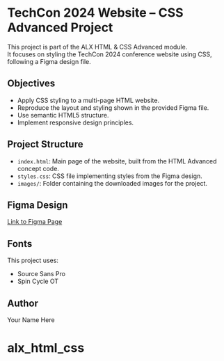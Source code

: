 # TechCon 2024 Website – CSS Advanced Project

This project is part of the ALX HTML & CSS Advanced module.  
It focuses on styling the TechCon 2024 conference website using CSS, following a Figma design file.

## Objectives
- Apply CSS styling to a multi-page HTML website.
- Reproduce the layout and styling shown in the provided Figma file.
- Use semantic HTML5 structure.
- Implement responsive design principles.

## Project Structure
- `index.html`: Main page of the website, built from the HTML Advanced concept code.
- `styles.css`: CSS file implementing styles from the Figma design.
- `images/`: Folder containing the downloaded images for the project.

## Figma Design
[Link to Figma Page]( https://www.figma.com/design/dyYL6Ku4WG7vsdpwvlcJZC/Homepage?node-id=0-1&p=f&t=gXM2zrln1AoOweAN-0)

## Fonts
This project uses:
- Source Sans Pro
- Spin Cycle OT

## Author
Your Name Here
# alx_html_css
